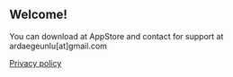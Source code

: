 ## Welcome!

You can download at AppStore and contact for support at ardaegeunlu[at]gmail.com

[Privacy policy](https://github.com/ardaegeunlu/DailyProverbs/blob/main/docs/privacypolicy.txt)

